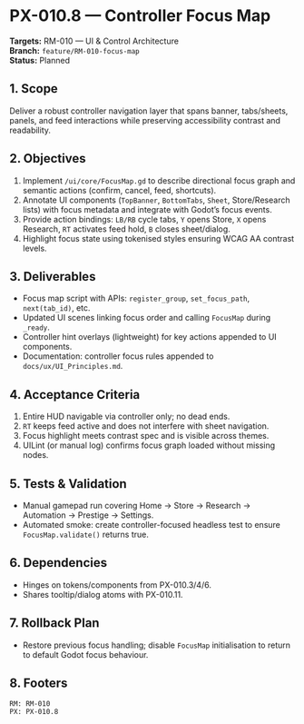 # PX-010.8 — Controller Focus Map
**Targets:** RM-010 — UI & Control Architecture  
**Branch:** `feature/RM-010-focus-map`  
**Status:** Planned

## 1. Scope
Deliver a robust controller navigation layer that spans banner, tabs/sheets, panels, and feed interactions while preserving accessibility contrast and readability.

## 2. Objectives
1. Implement `/ui/core/FocusMap.gd` to describe directional focus graph and semantic actions (confirm, cancel, feed, shortcuts).
2. Annotate UI components (`TopBanner`, `BottomTabs`, `Sheet`, Store/Research lists) with focus metadata and integrate with Godot’s focus events.
3. Provide action bindings: `LB/RB` cycle tabs, `Y` opens Store, `X` opens Research, `RT` activates feed hold, `B` closes sheet/dialog.
4. Highlight focus state using tokenised styles ensuring WCAG AA contrast levels.

## 3. Deliverables
- Focus map script with APIs: `register_group`, `set_focus_path`, `next(tab_id)`, etc.
- Updated UI scenes linking focus order and calling `FocusMap` during `_ready`.
- Controller hint overlays (lightweight) for key actions appended to UI components.
- Documentation: controller focus rules appended to `docs/ux/UI_Principles.md`.

## 4. Acceptance Criteria
1. Entire HUD navigable via controller only; no dead ends.
2. `RT` keeps feed active and does not interfere with sheet navigation.
3. Focus highlight meets contrast spec and is visible across themes.
4. UILint (or manual log) confirms focus graph loaded without missing nodes.

## 5. Tests & Validation
- Manual gamepad run covering Home → Store → Research → Automation → Prestige → Settings.
- Automated smoke: create controller-focused headless test to ensure `FocusMap.validate()` returns true.

## 6. Dependencies
- Hinges on tokens/components from PX-010.3/4/6.
- Shares tooltip/dialog atoms with PX-010.11.

## 7. Rollback Plan
- Restore previous focus handling; disable `FocusMap` initialisation to return to default Godot focus behaviour.

## 8. Footers
```
RM: RM-010
PX: PX-010.8
```
